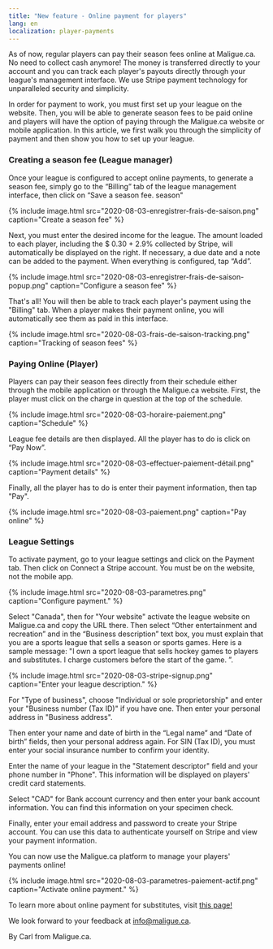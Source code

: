 ```yaml
---
title: "New feature - Online payment for players"
lang: en
localization: player-payments
---
```

As of now, regular players can pay their season fees online at Maligue.ca. No need to collect cash anymore! The money is transferred directly to your account and you can track each player's payouts directly through your league's management interface. We use Stripe payment technology for unparalleled security and simplicity.

In order for payment to work, you must first set up your league on the website. Then, you will be able to generate season fees to be paid online and players will have the option of paying through the Maligue.ca website or mobile application. In this article, we first walk you through the simplicity of payment and then show you how to set up your league.

### Creating a season fee (League manager)

Once your league is configured to accept online payments, to generate a season fee, simply go to the “Billing” tab of the league management interface, then click on “Save a season fee. season"

{% include image.html src="2020-08-03-enregistrer-frais-de-saison.png" caption="Create a season fee" %}

Next, you must enter the desired income for the league. The amount loaded to each player, including the $ 0.30 + 2.9% collected by Stripe, will automatically be displayed on the right. If necessary, a due date and a note can be added to the payment. When everything is configured, tap “Add”.

{% include image.html src="2020-08-03-enregistrer-frais-de-saison-popup.png" caption="Configure a season fee" %}

That's all! You will then be able to track each player's payment using the "Billing" tab. When a player makes their payment online, you will automatically see them as paid in this interface.

<p>{% include image.html src="2020-08-03-frais-de-saison-tracking.png" caption="Tracking of season fees" %}</p>

### Paying Online (Player)

Players can pay their season fees directly from their schedule either through the mobile application or through the Maligue.ca website. First, the player must click on the charge in question at the top of the schedule.

{% include image.html src="2020-08-03-horaire-paiement.png" caption="Schedule" %}

League fee details are then displayed. All the player has to do is click on “Pay Now”.

{% include image.html src="2020-08-03-effectuer-paiement-détail.png" caption="Payment details" %}

Finally, all the player has to do is enter their payment information, then tap "Pay".

{% include image.html src="2020-08-03-paiement.png" caption="Pay online" %}

### League Settings

To activate payment, go to your league settings and click on the Payment tab. Then click on Connect a Stripe account. You must be on the website, not the mobile app.

{% include image.html src="2020-08-03-parametres.png" caption="Configure payment." %}

Select "Canada", then for "Your website" activate the league website on Maligue.ca and copy the URL there. Then select “Other entertainment and recreation” and in the “Business description” text box, you must explain that you are a sports league that sells a season or sports games. Here is a sample message: "I own a sport league that sells hockey games to players and substitutes. I charge customers before the start of the game. ”.

{% include image.html src="2020-08-03-stripe-signup.png" caption="Enter your league description." %}

For "Type of business", choose "Individual or sole proprietorship" and enter your "Business number (Tax ID)" if you have one. Then enter your personal address in "Business address".

Then enter your name and date of birth in the “Legal name” and “Date of birth” fields, then your personal address again. For SIN (Tax ID), you must enter your social insurance number to confirm your identity.

Enter the name of your league in the "Statement descriptor" field and your phone number in "Phone". This information will be displayed on players' credit card statements.

Select "CAD" for Bank account currency and then enter your bank account information. You can find this information on your specimen check.

Finally, enter your email address and password to create your Stripe account. You can use this data to authenticate yourself on Stripe and view your payment information.

You can now use the Maligue.ca platform to manage your players' payments online!

{% include image.html src="2020-08-03-parametres-paiement-actif.png" caption="Activate online payment." %}

To learn more about online payment for substitutes, visit [this page!](https://blog.maligue.ca/subtitute-payments/)

We look forward to your feedback at [info@maligue.ca](mailto:info@maligue.ca).

By Carl from Maligue.ca.
